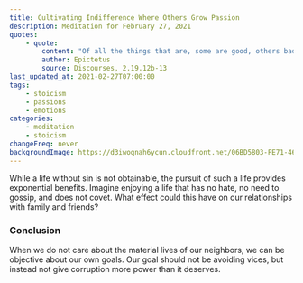 ```yaml
---
title: Cultivating Indifference Where Others Grow Passion
description: Meditation for February 27, 2021
quotes:
    - quote:
        content: "Of all the things that are, some are good, others bad, and yet others indifferent. The good are virtues and all that share in them; the bad are the vices and all that indulge them; the indifferent lie in between virtue and vice and include wealth, health, life, death, pleasure, and pain."
        author: Epictetus
        source: Discourses, 2.19.12b-13
last_updated_at: 2021-02-27T07:00:00
tags:
    - stoicism
    - passions
    - emotions
categories:
    - meditation
    - stoicism
changeFreq: never
backgroundImage: https://d3iwoqnah6ycun.cloudfront.net/06BD5803-FE71-4652-97AC-19247C904E75.jpg
---
```


While a life without sin is not obtainable, the pursuit of such a life provides exponential benefits. Imagine enjoying a 
life that has no hate, no need to gossip, and does not covet. What effect could this have on our relationships with 
family and friends?

### Conclusion

When we do not care about the material lives of our neighbors, we can be objective about our own goals. Our goal should 
not be avoiding vices, but instead not give corruption more power than it deserves.
